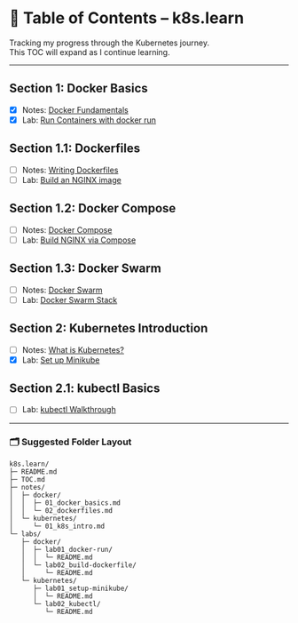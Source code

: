 # 📑 Table of Contents – k8s.learn

Tracking my progress through the Kubernetes journey.  
This TOC will expand as I continue learning.

---

## Section 1: Docker Basics
- [x] Notes: [Docker Fundamentals](notes/docker/01_docker_basics.md)
- [x] Lab: [Run Containers with docker run](labs/docker/lab01_docker-run/README.md)

## Section 1.1: Dockerfiles
- [ ] Notes: [Writing Dockerfiles](notes/docker/02_dockerfiles.md)
- [ ] Lab: [Build an NGINX image](labs/docker/lab02_build-dockerfile/README.md)

## Section 1.2: Docker Compose
- [ ] Notes: [Docker Compose](notes/docker/04_docker_compose.md)
- [ ] Lab: [Build NGINX via Compose](labs/docker/lab03_docker-compose-nginx/README.md)

## Section 1.3: Docker Swarm
- [ ] Notes: [Docker Swarm](notes/docker/04_docker_swarm.md)
- [ ] Lab: [Docker Swarm Stack](labs/docker/lab04_docker_swarm-stack/README.md)

## Section 2: Kubernetes Introduction
- [ ] Notes: [What is Kubernetes?](notes/kubernetes/02_k8s_intro.md)
- [x] Lab: [Set up Minikube](labs/kubernetes/lab01_minikube-setup/README.md)

## Section 2.1: kubectl Basics
- [ ] Lab: [kubectl Walkthrough](labs/kubernetes/lab02_kubectl/README.md)

---

### 🗂 Suggested Folder Layout

```
k8s.learn/
├─ README.md
├─ TOC.md
├─ notes/
│  ├─ docker/
│  │  ├─ 01_docker_basics.md
│  │  └─ 02_dockerfiles.md
│  └─ kubernetes/
│     └─ 01_k8s_intro.md
└─ labs/
   ├─ docker/
   │  ├─ lab01_docker-run/
   │  │  └─ README.md
   │  └─ lab02_build-dockerfile/
   │     └─ README.md
   └─ kubernetes/
      ├─ lab01_setup-minikube/
      │  └─ README.md
      └─ lab02_kubectl/
         └─ README.md

```

